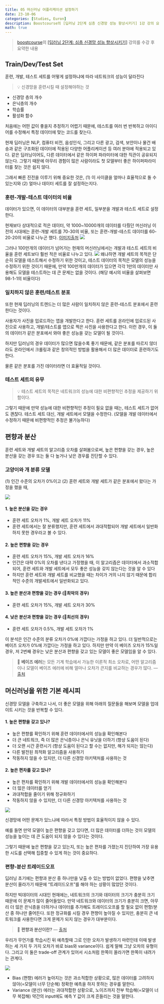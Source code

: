 ```yaml
---
title: 05 머신러닝 어플리케이션 설정하기
date: 23-10-06
categories: [Studies, Euron]
description: Boostcourse의 [딥러닝 2단계 심층 신경망 성능 향상시키기] 1강 강의 요약
math: true
---
```


> [boostcourse](https://www.boostcourse.org)의 [[딥러닝 2단계: 심층 신경망 성능 향상시키기]](https://www.boostcourse.org/ai216/) 강의를 수강 후 요약한 내용


## Train/Dev/Test Set

훈련, 개발, 테스트 세트를 어떻게 설정하냐에 따라 네트워크의 성능이 달라진다

>💡 신경망을 훈련시킬 때 설정해야하는 것
>
- 신경망 층의 개수
- 은닉층의 개수
- 학습률
- 활성화 함수

처음에는 어떤 값이 좋을지 추정하기 어렵기 때문에, 테스트를 여러 번 반복하고 아이디어를 수정해서 특정 데이터에 맞는 코드를 찾는다.

현재 딥러닝은 NLP, 컴퓨터 비전, 음성인식, 그리고 다른 광고, 검색, 보안이나 물건 배송과 같은 구조화된 데이터에 적용된 다양한 어플리케이션 등 여러 분야에 적용되고 있다. 같은 딥러닝이어도, 다른 데이터에서 같은 하이퍼 파라미터에 대한 직관이 공유되지 않는다. 그렇기 때문에 아무리 경험이 많은 사람이라도 첫 모델부터 좋은 하이퍼파라미터를 찾는 것은 쉽지 않다.

그래서 빠른 진전을 이루기 위해 중요한 것은, (1) 이 사이클을 얼마나 효율적으로 돌 수 있는지와 (2) 얼마나 데이터 세트를 잘 설정하는지다.

### 훈련-개발-테스트 데이터의 비율

데이터가 있으면, 이 데이터의 대부분을 훈련 세트, 일부분을 개발과 테스트 세트로 설정한다.

현재보다 상대적으로 적은 데이터, 약 1000~10000개의 데이터를 다뤘던 머신러닝 이전의 시대에는 훈련-개발 세트를 70-30의 비율, 또는 훈련-개발-테스트 데이터를 60-20-20의 비율로 나누곤 했다. [이미지출처](https://upscfever.com/upsc-fever/en/data/deeplearning3/5.html)
![](https://velog.velcdn.com/images/pehye89/post/272c6b11-6b55-4add-a588-6971e5f9a5f5/image.png)

그러나 100만개의 데이터가 넘어가는 현재의 머신러닝에서는 개발과 테스트 세트의 비율을 훈련 세트보다 훨씬 적은 비율로 나누고 있다. 
![](https://velog.velcdn.com/images/pehye89/post/506c34a2-b14a-4b45-ae14-6dc6983c3f84/image.png)
왜냐하면 개발 세트의 목적은 단순히 모델을 테스트해서 수정하기 위한 것이고, 테스트 데이터의 목적은 모델의 성능을 수정하기 위한 것이기 때문에, 만약 100만개의 데이터가 있으면 각각 1만의 데이터만 사용해도 모델을 테스트하는 데 큰 문제는 없을 것이다. (해당 예시의 비율을 살펴보면 98-1-1의 비율이다)


### 일치하지 않은 훈련/테스트 분포

또한 현재 딥러닝의 트렌드는 더 많은 사람이 일치하지 않은 훈련-테스트 분포에서 훈련한다는 것이다.

사용자가 사진을 업로드하는 앱을 개발한다고 한다. 훈련 세트를 온라인에 업로드된 사진으로 사용하고, 개발/테스트를 앱으로 찍은 사진을 사용한다고 한다.  이런 경우, 이 둘의 데이터가 같은 분포에서 와야 좋은 성능을 갖는 모델이 될 것이다.

하지만 딥러닝의 경우 데이터가 많으면 많을수록 좋기 때문에, 같은 분포를 따르지 않더라도 온라인에서 크롤링과 같은 창의적인 방법을 활용해서 더 많은 데이터로 훈련하기도 한다.

물론 같은 분포를 가진 데이터라면 더 효율적일 것이다.

### 테스트 세트의 유무

>💡 테스트 세트의 목적은 네트워크의 성능에 대한 비편향적인 추정을 제공하기 위함이다.

그렇기 때문에 만약 성능에 대한 비편향적인 추정이 필요 없을 때는, 테스트 세트가 없어도 괜찮다. 테스트 세트 대신, 개발 세트에서 모델을 수정한다. (모델을 개발 데이터에서 수정하기 때문에 비편향적인 추정은 불가능하다)

## 편향과 분산

훈련 세트와 개발 세트의 알고리즘 오차를 살펴봄으로써, 높은 편향을 갖는 경우, 높은 분산을 갖는 경우 또는 둘 다 높거나 낮은 경우를 진단할 수 있다. 

### 고양이와 개 분류 모델

(1) 인간 수준의 오차가 0%이고 (2) 훈련 세트와 개발 세트가 같은 분포에서 왔다는 가정을 했을 때,

![](https://velog.velcdn.com/images/pehye89/post/88adcf0f-0ce9-4bff-a201-1309b1687de9/image.png)

#### 1. **높은 분산을 갖는 경우**

- 훈련 세트 오차가 1%, 개발 세트 오차가 11%
- 훈련 세트에서는 잘 분류했지만, 훈련 세트에서 과대적합되어 개발 세트에서 일반화하지 못한 경우라고 볼 수 있다.
#### 2. **높은 편향을 갖는 경우**
- 훈련 세트 오차가 15%, 개발 세트 오차가 16%
- 인간은 대략 0%의 오차를 낸다고 가정했을 때, 이 알고리즘은 데이터에서 과소적합되어, 훈련 세트와 개발 세트에서 모두 좋은 성능을 갖지 않는다는 것을 알 수 있다
- 하지만 훈련 세트와 개발 세트를 비교했을 때는 차이가 거의 나지 않기 때문에 합리적인 수준의 개발세트에서 일반화되고 있다.


#### 3. **높은 분산과 편향을 갖는 경우** (🌟최악의 경우)
- 훈련 세트 오차가 15%, 개발 세트 오차가 30%
#### 4. **낮은 분산과 편향을 갖는 경우** (🌟최선의 경우)
- 훈련 세트 오차가 0.5%, 개발 세트 오차가 1%

이 분석은 인간 수준의 분류 오차가 0%에 가깝다는 가정을 하고 있다. 더 일반적으로는 베이즈 오차가 0%에 가깝다는 가정을 하고 있다. 하지만 만약 이 베이즈 오차가 15%일 경우, 저 2번째 경우는 낮은 분산과 편향을 갖고 있는 모델이 좋은 모델임을 알 수 있다. 

>📌 **베이즈 에러**는 모든 기계 학습에서 가능한 이론적 최소 오차로, 어떤 알고리즘이나 모델이 베이즈 에러에 비해 얼마나 오차가 큰지를 비교하는 경우가 많다. — [출처](https://newsight.tistory.com/127)


## 머신러닝을 위한 기본 레시피

신경망 모델을 구축하고 나서, 더 좋은 모델을 위해 아래의 질문들을 해보며 모델을 업데이트 시키는 것을 반복할 수 있다.

#### 1. 높은 편향을 갖고 있나?
- 높은 편향를 확인하기 위해 훈련 데이터에서의 성능을 확인해본다
- 더 큰 네트워크, 즉 더 많은 은닉층이나 은닉 유닛을 더하기 (항상 도움이 된다)
- 더 오랜 시간 훈련시기 (항상 도움이 된다고 할 수는 없지만, 해가 되지는 않는다)
- 다른 발전된 최적화 알고리즘을 사용하기
- 작동하지 않을 수 있지만, 더 다른 신경망 아키텍처를 사용하는 것
#### 2. 높은 편차를 갖고 있나?
- 높은 편차를 확인하기 위해 개발 데이터에서의 성능을 확인해본다
- 더 많은 데이터를 얻기
- 과대적합을 줄이기 위해 정규화하기
- 작동하지 않을 수 있지만, 더 다른 신경망 아키텍처를 사용하는 것

![](https://velog.velcdn.com/images/pehye89/post/dbde72d7-872a-46ea-91b7-7796fc02793b/image.png)

신경망에 어떤 문제가 있느냐에 따라서 특정 방법이 효율적이지 않을 수 있다.

예를 들면 만약 모델이 높은 편향을 갖고 있다면, 더 많은 데이터를 더하는 것이 모델의 성능을 높이는 데 큰 도움이 되지 않을 수 있다는 것이다.

그렇기 때문에 높은 편향을 갖고 있는지, 또는 높은 편차를 가졌는지 진단하여 가장 유용한 시도를 선택해 집중할 수 있게 하는 것이 중요하다.

### 편향-분산 트레이드오프

딥러닝 초기에는 편향과 분산 중 하나만을 낮출 수 있는 방법이 없었다. 편향을 낮추면 분산이 올라가기 때문에 “트레이드오프”를 해야 하는 상황이 많았던 것이다.

하지만 빅데이터의 시대인 현재에는, 네트워크의 크기와 데이터의 크기가 충분히 크기 때문에 이 문제가 많이 줄어들었다. 만약 네트워크와 데이터의 크기가 충분히 크면, 아무리 더 많은 은닉층을 더하거나 데이터를 추가해도 트레이드오프를 할 필요 없이 편향/분산 중 하나만 줄어든다. 또한 정규화를 시킬 경우 편향이 높아질 수 있지만, 충분히 큰 네트워크를 사용한다면 크게 문제가 되지 않는 경우가 대부분이다.

> 📌 **편향과 분산이란?** — [출처](https://datacookbook.kr/48)
>
우리가 무언가를 학습시킨 뒤 예측할때 그로 인한 오차가 발생하기 마련인데 이때 발생하는 세 가지 두 가지 오차가 바로  bias와 variance이다. 쉽게 말해 그냥 오차의 유형이다.  그리고 이 둘은 trade-off 관계가 있어서 시소처럼 한쪽이 올라가면 한쪽이 내려가는 관계다.
>
![](https://velog.velcdn.com/images/pehye89/post/dce6bfb5-4531-4940-a527-939f7f68eb26/image.png)
>
- Bias (편향) 에러가 높아지는 것은 과소적합한 상황으로, 많은 데이터를 고려하지 않아(=모델이 너무 단순해) 정확한 예측을 하지 못하는 경우를 말한다.
- Variance (분산) 에러는 과대적합한 상황으로, 노이즈까지 전부 학습해(=모델이 너무 복잡해) 약간의 input에도 예측 Y 값이 크게 흔들리는 것을 말한다.
